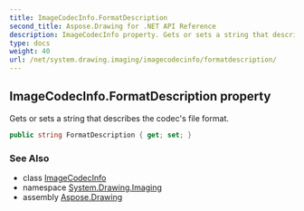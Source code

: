 ```yaml
---
title: ImageCodecInfo.FormatDescription
second_title: Aspose.Drawing for .NET API Reference
description: ImageCodecInfo property. Gets or sets a string that describes the codecs file format
type: docs
weight: 40
url: /net/system.drawing.imaging/imagecodecinfo/formatdescription/
---
```

## ImageCodecInfo.FormatDescription property

Gets or sets a string that describes the codec's file format.

```csharp
public string FormatDescription { get; set; }
```

### See Also

* class [ImageCodecInfo](../)
* namespace [System.Drawing.Imaging](../../imagecodecinfo/)
* assembly [Aspose.Drawing](../../../)



